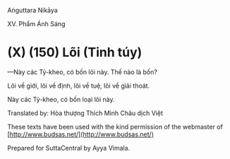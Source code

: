  

Aṅguttara Nikāya

XV. Phẩm Ánh Sáng

# (X) (150) Lõi (Tinh túy)

—Này các Tỷ-kheo, có bốn lõi này. Thế nào là bốn?

Lõi về giới, lõi về định, lõi về tuệ, lõi về giải thoát.

Này các Tỷ-kheo, có bốn loại lõi này.

Translated by: Hòa thượng Thích Minh Châu dịch Việt

These texts have been used with the kind permission of the webmaster of [http://www.budsas.net/](http://www.budsas.net/)

Prepared for SuttaCentral by Ayya Vimala.
